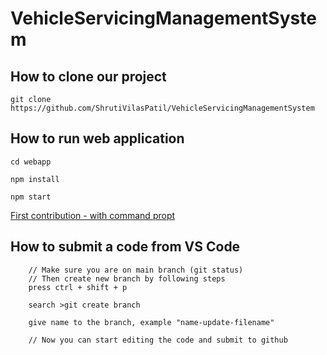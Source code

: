 # VehicleServicingManagementSystem

## How to clone our project

```git
git clone https://github.com/ShrutiVilasPatil/VehicleServicingManagementSystem
```
## How to run web application

```node
cd webapp

npm install

npm start
```

[First contribution - with command propt](https://github.com/firstcontributions/first-contributions)
## How to submit a code from VS Code

```
    // Make sure you are on main branch (git status)
    // Then create new branch by following steps
    press ctrl + shift + p

    search >git create branch

    give name to the branch, example "name-update-filename"

    // Now you can start editing the code and submit to github
    
``` 